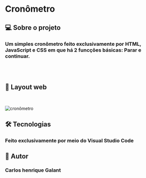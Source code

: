 # Cronômetro
## 💻 Sobre o projeto
### Um simples cronômetro feito exclusivamente por HTML, JavaScript e CSS em que há 2 funcções básicas: Parar e continuar.
<br>
<br>

## 🎨 Layout web

<br>

![cronômetro](https://user-images.githubusercontent.com/123756073/220730213-98540be1-0c75-4afa-81a5-ba76d76ffda2.png)
 
## 🛠 Tecnologias
### Feito exclusivamente por meio do Visual Studio Code

## 🦸 Autor
### Carlos henrique Galant
